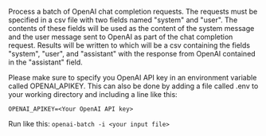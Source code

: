 Process a batch of OpenAI chat completion requests. The requests must be specified in a csv file <infile> with
two fields named "system" and "user". The contents of these fields will be used as the content of the system
message and the user message sent to OpenAI as part of the chat completion request. Results will be written to
<outfile> which will be a csv containing the fields "system", "user", and "assistant" with the response from
OpenAI contained in the "assistant" field.

Please make sure to specify you OpenAI API key in an environment variable called OPENAI_APIKEY.
This can also be done by adding a file called .env to your working directory and including a line like this:

`OPENAI_APIKEY=<Your OpenAI API key>`

Run like this:
`openai-batch -i <your input file>`
